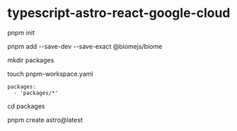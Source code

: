 # typescript-astro-react-google-cloud

pnpm init

pnpm add --save-dev --save-exact @biomejs/biome

mkdir packages

touch pnpm-workspace.yaml

```
packages:
  - 'packages/*'
```

cd packages

pnpm create astro@latest

